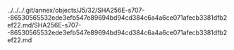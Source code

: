 ../../../.git/annex/objects/J5/32/SHA256E-s707--86530565532ede3efb547e89694bd94cd384c6a4a6ce071afecb3381dfb2ef22.md/SHA256E-s707--86530565532ede3efb547e89694bd94cd384c6a4a6ce071afecb3381dfb2ef22.md